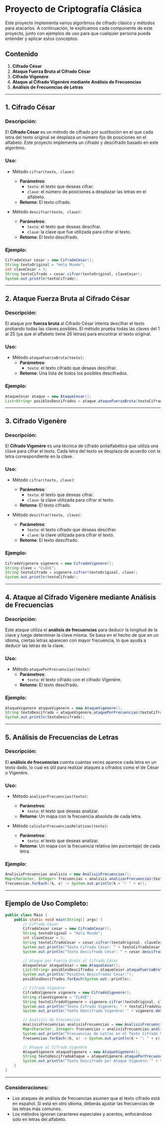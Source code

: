 
# Proyecto de Criptografía Clásica

Este proyecto implementa varios algoritmos de cifrado clásico y métodos para atacarlos. A continuación, te explicamos cada componente de este proyecto, junto con ejemplos de uso para que cualquier persona pueda entender y aplicar estos conceptos.

## Contenido

1. **Cifrado César**  
2. **Ataque Fuerza Bruta al Cifrado César**  
3. **Cifrado Vigenère**  
4. **Ataque al Cifrado Vigenère mediante Análisis de Frecuencias**  
5. **Análisis de Frecuencias de Letras**

---

## 1. Cifrado César

### Descripción:
El **Cifrado César** es un método de cifrado por sustitución en el que cada letra del texto original se desplaza un número fijo de posiciones en el alfabeto. Este proyecto implementa un cifrado y descifrado basado en este algoritmo.

### Uso:
- Método `cifrar(texto, clave)`:
  - **Parámetros**:
    - `texto`: el texto que deseas cifrar.
    - `clave`: el número de posiciones a desplazar las letras en el alfabeto.
  - **Retorno**: El texto cifrado.

- Método `descifrar(texto, clave)`:
  - **Parámetros**:
    - `texto`: el texto que deseas descifrar.
    - `clave`: la clave que fue utilizada para cifrar el texto.
  - **Retorno**: El texto descifrado.

### Ejemplo:
```java
CifradoCesar cesar = new CifradoCesar();
String textoOriginal = "Hola Mundo";
int claveCesar = 3;
String textoCifrado = cesar.cifrar(textoOriginal, claveCesar);
System.out.println(textoCifrado);
```

---

## 2. Ataque Fuerza Bruta al Cifrado César

### Descripción:
El ataque por **fuerza bruta** al Cifrado César intenta descifrar el texto probando todas las claves posibles. El método prueba todas las claves del 1 al 25 (ya que el alfabeto tiene 26 letras) para encontrar el texto original.

### Uso:
- Método `ataqueFuerzaBruta(texto)`:
  - **Parámetros**:
    - `texto`: el texto cifrado que deseas descifrar.
  - **Retorno**: Una lista de todos los posibles descifrados.

### Ejemplo:
```java
AtaqueCesar ataque = new AtaqueCesar();
List<String> posiblesDescifrados = ataque.ataqueFuerzaBruta(textoCifrado);
```

---

## 3. Cifrado Vigenère

### Descripción:
El **Cifrado Vigenère** es una técnica de cifrado polialfabética que utiliza una clave para cifrar el texto. Cada letra del texto se desplaza de acuerdo con la letra correspondiente en la clave.

### Uso:
- Método `cifrar(texto, clave)`:
  - **Parámetros**:
    - `texto`: el texto que deseas cifrar.
    - `clave`: la clave utilizada para cifrar el texto.
  - **Retorno**: El texto cifrado.

- Método `descifrar(texto, clave)`:
  - **Parámetros**:
    - `texto`: el texto cifrado que deseas descifrar.
    - `clave`: la clave utilizada para cifrar el texto.
  - **Retorno**: El texto descifrado.

### Ejemplo:
```java
CifradoVigenere vigenere = new CifradoVigenere();
String clave = "CLAVE";
String textoCifrado = vigenere.cifrar(textoOriginal, clave);
System.out.println(textoCifrado);
```

---

## 4. Ataque al Cifrado Vigenère mediante Análisis de Frecuencias

### Descripción:
Este ataque utiliza el **análisis de frecuencias** para deducir la longitud de la clave y luego determinar la clave misma. Se basa en el hecho de que en un idioma, ciertas letras aparecen con mayor frecuencia, lo que ayuda a deducir las letras de la clave.

### Uso:
- Método `ataquePorFrecuencias(texto)`:
  - **Parámetros**:
    - `texto`: el texto cifrado con el cifrado Vigenère.
  - **Retorno**: El texto descifrado.

### Ejemplo:
```java
AtaqueVigenere ataqueVigenere = new AtaqueVigenere();
String textoDescifrado = ataqueVigenere.ataquePorFrecuencias(textoCifradoVigenere);
System.out.println(textoDescifrado);
```

---

## 5. Análisis de Frecuencias de Letras

### Descripción:
El **análisis de frecuencias** cuenta cuántas veces aparece cada letra en un texto dado, lo cual es útil para realizar ataques a cifrados como el de César o Vigenère.

### Uso:
- Método `analizarFrecuencias(texto)`:
  - **Parámetros**:
    - `texto`: el texto que deseas analizar.
  - **Retorno**: Un mapa con la frecuencia absoluta de cada letra.

- Método `calcularFrecuenciasRelativas(texto)`:
  - **Parámetros**:
    - `texto`: el texto que deseas analizar.
  - **Retorno**: Un mapa con la frecuencia relativa (en porcentaje) de cada letra.

### Ejemplo:
```java
AnalisisFrecuencias analisis = new AnalisisFrecuencias();
Map<Character, Integer> frecuencias = analisis.analizarFrecuencias(textoCifradoVigenere);
frecuencias.forEach((k, v) -> System.out.println(k + ": " + v));
```

---

## Ejemplo de Uso Completo:

```java
public class Main {
    public static void main(String[] args) {
        // Cifrado César
        CifradoCesar cesar = new CifradoCesar();
        String textoOriginal = "Hola Mundo";
        int claveCesar = 3;
        String textoCifradoCesar = cesar.cifrar(textoOriginal, claveCesar);
        System.out.println("Texto Cifrado César: " + textoCifradoCesar);
        System.out.println("Texto Descifrado César: " + cesar.descifrar(textoCifradoCesar, claveCesar));

        // Ataque por Fuerza Bruta al Cifrado César
        AtaqueCesar ataqueCesar = new AtaqueCesar();
        List<String> posiblesDescifrados = ataqueCesar.ataqueFuerzaBruta(textoCifradoCesar);
        System.out.println("Posibles Descifrados César:");
        posiblesDescifrados.forEach(System.out::println);

        // Cifrado Vigenère
        CifradoVigenere vigenere = new CifradoVigenere();
        String claveVigenere = "CLAVE";
        String textoCifradoVigenere = vigenere.cifrar(textoOriginal, claveVigenere);
        System.out.println("Texto Cifrado Vigenère: " + textoCifradoVigenere);
        System.out.println("Texto Descifrado Vigenère: " + vigenere.descifrar(textoCifradoVigenere, claveVigenere));

        // Análisis de Frecuencias
        AnalisisFrecuencias analisisFrecuencias = new AnalisisFrecuencias();
        Map<Character, Integer> frecuencias = analisisFrecuencias.analizarFrecuencias(textoCifradoVigenere);
        System.out.println("Frecuencias de Letras en el Texto Cifrado Vigenère:");
        frecuencias.forEach((k, v) -> System.out.println(k + ": " + v));

        // Ataque al Cifrado Vigenère
        AtaqueVigenere ataqueVigenere = new AtaqueVigenere();
        String textoDescifradoAtaque = ataqueVigenere.ataquePorFrecuencias(textoCifradoVigenere);
        System.out.println("Texto Descifrado por Ataque Vigenère: " + textoDescifradoAtaque);
    }
}
```

---

### Consideraciones:

- Los ataques de análisis de frecuencias asumen que el texto cifrado está en español. Si está en otro idioma, deberás ajustar las frecuencias de las letras más comunes.
- Los métodos ignoran caracteres especiales y acentos, enfocándose solo en letras del alfabeto.
